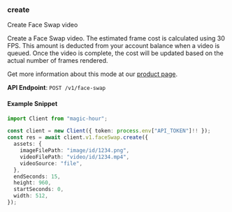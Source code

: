 
### create <a name="create"></a>
Create Face Swap video

Create a Face Swap video. The estimated frame cost is calculated using 30 FPS. This amount is deducted from your account balance when a video is queued. Once the video is complete, the cost will be updated based on the actual number of frames rendered.
  
Get more information about this mode at our [product page](/products/face-swap).
  

**API Endpoint**: `POST /v1/face-swap`

#### Example Snippet

```typescript
import Client from "magic-hour";

const client = new Client({ token: process.env["API_TOKEN"]!! });
const res = await client.v1.faceSwap.create({
  assets: {
    imageFilePath: "image/id/1234.png",
    videoFilePath: "video/id/1234.mp4",
    videoSource: "file",
  },
  endSeconds: 15,
  height: 960,
  startSeconds: 0,
  width: 512,
});
```
